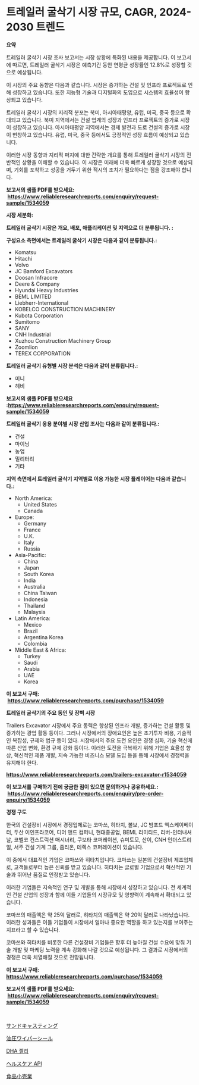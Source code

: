 <p><h1>트레일러 굴삭기 시장 규모, CAGR, 2024-2030 트렌드</h1></p><p><strong>요약</strong></p>
<p><p>트레일러 굴삭기 시장 조사 보고서는 시장 상황에 특화된 내용을 제공합니다. 이 보고서에 따르면, 트레일러 굴삭기 시장은 예측기간 동안 연평균 성장률인 12.8%로 성장할 것으로 예상됩니다. </p><p>이 시장의 주요 동향은 다음과 같습니다. 시장은 증가하는 건설 및 인프라 프로젝트로 인해 성장하고 있습니다. 또한 지능형 기술과 디지털화의 도입으로 시스템의 효율성이 향상되고 있습니다.</p><p>트레일러 굴삭기 시장의 지리적 분포는 북미, 아시아태평양, 유럽, 미국, 중국 등으로 확대되고 있습니다. 북미 지역에서는 건설 업계의 성장과 인프라 프로젝트의 증가로 시장이 성장하고 있습니다. 아시아태평양 지역에서는 경제 발전과 도로 건설의 증가로 시장이 번창하고 있습니다. 유럽, 미국, 중국 등에서도 긍정적인 성장 흐름이 예상되고 있습니다.</p><p>이러한 시장 동향과 지리적 퍼지에 대한 간략한 개요를 통해 트레일러 굴삭기 시장의 전반적인 상황을 이해할 수 있습니다. 이 시장은 미래에 더욱 빠르게 성장할 것으로 예상되며, 기회를 포착하고 성공을 거두기 위한 적시의 조치가 필요하다는 점을 강조해야 합니다.</p></p>
<p><strong>보고서의 샘플 PDF를 받으세요: &nbsp;<a href="https://www.reliableresearchreports.com/enquiry/request-sample/1534059">https://www.reliableresearchreports.com/enquiry/request-sample/1534059</a></strong></p>
<p><strong>시장 세분화:</strong></p>
<p><strong> 트레일러 굴삭기 시장은 개요, 배포, 애플리케이션 및 지역으로 더 분류됩니다. :</strong></p>
<p><strong>구성요소 측면에서는 트레일러 굴삭기 시장은 다음과 같이 분류됩니다.:</strong></p>
<p><ul><li>Komatsu</li><li>Hitachi</li><li>Volvo</li><li>JC Bamford Excavators</li><li>Doosan Infracore</li><li>Deere & Company</li><li>Hyundai Heavy Industries</li><li>BEML LIMITED</li><li>Liebherr-International</li><li>KOBELCO CONSTRUCTION MACHINERY</li><li>Kubota Corporation</li><li>Sumitomo</li><li>SANY</li><li>CNH Industrial</li><li>Xuzhou Construction Machinery Group</li><li>Zoomlion</li><li>TEREX CORPORATION</li></ul></p>
<p><strong> 트레일러 굴삭기 유형별 시장 분석은 다음과 같이 분류됩니다.:</strong></p>
<p><ul><li>미니</li><li>헤비</li></ul></p>
<p><strong>보고서의 샘플 PDF를 받으세요 :<a href="https://www.reliableresearchreports.com/enquiry/request-sample/1534059">https://www.reliableresearchreports.com/enquiry/request-sample/1534059</a></strong></p>
<p><strong> 트레일러 굴삭기 응용 분야별 시장 산업 조사는 다음과 같이 분류됩니다.:</strong></p>
<p><ul><li>건설</li><li>마이닝</li><li>농업</li><li>밀리터리</li><li>기타</li></ul></p>
<p><strong>지역 측면에서 트레일러 굴삭기 지역별로 이용 가능한 시장 플레이어는 다음과 같습니다.:</strong></p>
<p><ul>
    <li>
        North America:
        <ul>
            <li>United States</li>
            <li>Canada</li>
        </ul>
    </li>
    <li>
        Europe:
        <ul>
            <li>Germany</li>
            <li>France</li>
            <li>U.K.</li>
            <li>Italy</li>
            <li>Russia</li>
        </ul>
    </li>
    <li>
        Asia-Pacific:
        <ul>
            <li>China</li>
            <li>Japan</li>
            <li>South Korea</li>
            <li>India</li>
            <li>Australia</li>
            <li>China Taiwan</li>
            <li>Indonesia</li>
            <li>Thailand</li>
            <li>Malaysia</li>
        </ul>
    </li>
    <li>
        Latin America:
        <ul>
            <li>Mexico</li>
            <li>Brazil</li>
            <li>Argentina Korea</li>
            <li>Colombia</li>
        </ul>
    </li>
    <li>
        Middle East & Africa:
        <ul>
            <li>Turkey</li>
            <li>Saudi</li>
            <li>Arabia</li>
            <li>UAE</li>
            <li>Korea</li>
        </ul>
    </li>
    </ul></p>
<p><strong>이 보고서 구매: &nbsp;<a href="https://www.reliableresearchreports.com/purchase/1534059">https://www.reliableresearchreports.com/purchase/1534059</a></strong></p>
<p><strong>트레일러 굴삭기의 주요 동인 및 장벽 시장</strong></p>
<p><p>Trailers Excavator 시장에서 주요 동력은 향상된 인프라 개발, 증가하는 건설 활동 및 증가하는 광업 활동 등이다. 그러나 시장에서의 장애요인은 높은 초기투자 비용, 기술적인 복잡성, 규제와 법규 등이 있다. 시장에서의 주요 도전 요인은 경쟁 심화, 기술 혁신에 따른 산업 변화, 환경 규제 강화 등이다. 이러한 도전을 극복하기 위해 기업은 효율성 향상, 혁신적인 제품 개발, 지속 가능한 비즈니스 모델 도입 등을 통해 시장에서 경쟁력을 유지해야 한다.</p></p>
<p><strong><a href="https://www.reliableresearchreports.com/trailers-excavator-r1534059">https://www.reliableresearchreports.com/trailers-excavator-r1534059</a></strong></p>
<p><strong>이 보고서를 구매하기 전에 궁금한 점이 있으면 문의하거나 공유하세요.: &nbsp;<a href="https://www.reliableresearchreports.com/enquiry/pre-order-enquiry/1534059">https://www.reliableresearchreports.com/enquiry/pre-order-enquiry/1534059</a></strong></p>
<p><strong>경쟁 구도</strong></p>
<p><p>한국의 건설장비 시장에서 경쟁업체로는 코마쓰, 히타치, 볼보, JC 밤포드 엑스케이베이터, 두산 이인프라코어, 디어 앤드 컴퍼니, 현대중공업, BEML 리미티드, 리버-인터내셔날, 코벨코 컨스트럭션 매시너리, 쿠보타 코퍼레이션, 슈미토모, 산이, CNH 인더스트리얼, 서주 건설 기계 그룹, 줌리온, 테렉스 코퍼레이션이 있습니다. </p><p>이 중에서 대표적인 기업은 코마쓰와 히타치입니다. 코마쓰는 일본의 건설장비 제조업체로, 고객들로부터 높은 신뢰를 받고 있습니다. 히타치는 글로벌 기업으로서 혁신적인 기술과 뛰어난 품질로 인정받고 있습니다.</p><p>이러한 기업들은 지속적인 연구 및 개발을 통해 시장에서 성장하고 있습니다. 전 세계적인 건설 산업의 성장과 함께 이들 기업들의 시장규모 및 영향력이 계속해서 확대되고 있습니다.</p><p>코마쓰의 매출액은 약 25억 달러로, 히타치의 매출액은 약 20억 달러로 나타났습니다. 이러한 성과들은 이들 기업들이 시장에서 얼마나 중요한 역할을 하고 있는지를 보여주는 지표라고 할 수 있습니다.</p><p>코마쓰와 히타치를 비롯한 다른 건설장비 기업들은 향후 더 높아질 건설 수요에 맞춰 기술 개발 및 마케팅 노력을 계속 강화해 나갈 것으로 예상됩니다. 그 결과로 시장에서의 경쟁은 더욱 치열해질 것으로 전망됩니다.</p></p>
<p><strong>이 보고서 구매: &nbsp; <a href="https://www.reliableresearchreports.com/purchase/1534059">https://www.reliableresearchreports.com/purchase/1534059</a></strong></p>
<p><strong>보고서의 샘플 PDF를 받으세요: &nbsp;<a href="https://www.reliableresearchreports.com/enquiry/request-sample/1534059">https://www.reliableresearchreports.com/enquiry/request-sample/1534059</a></strong><strong></strong></p>
<p>&nbsp;</p>
<p><p><a href="https://github.com/KaydenJohns1964/Market-Research-Report-List-1/blob/main/887842519265.md">サンドキャスティング</a></p><p><a href="https://github.com/marbadji/Market-Research-Report-List-1/blob/main/796320719264.md">油圧ワイパーシール</a></p><p><a href="https://medium.com/@angelardelean202220221/dha-%EA%B5%AC%EB%AF%B8-%EC%8B%9C%EC%9E%A5%EC%9D%80-%EC%8B%9C%EC%9E%A5-%EC%A0%90%EC%9C%A0%EC%9C%A8-%ED%81%AC%EA%B8%B0-%EB%B0%8F-2031%EB%85%84%EA%B9%8C%EC%A7%80-%EC%98%88%EC%83%81%EB%90%9C-%EC%98%88%EC%B8%A1%EC%97%90-%EC%B4%88%EC%A0%90%EC%9D%84-%EB%A7%9E%EC%B6%A5%EB%8B%88%EB%8B%A4-90d5d0fd1d17">DHA 젤리</a></p><p><a href="https://medium.com/@camilcosta76856/%E3%83%98%E3%83%AB%E3%82%B9%E3%82%B1%E3%82%A2api%E5%B8%82%E5%A0%B4-%E5%B8%82%E5%A0%B4%E3%81%AEcagr-%E5%B8%82%E5%A0%B4%E5%8B%95%E5%90%91-%E6%88%90%E9%95%B7%E6%88%A6%E7%95%A5%E3%81%AB%E9%96%A2%E3%81%99%E3%82%8B%E6%B4%9E%E5%AF%9F-d73b25ee99bc">ヘルスケア API</a></p><p><a href="https://medium.com/@rockcod61/%E9%A3%9F%E5%93%81%E5%B0%8F%E5%A3%B2%E5%B8%82%E5%A0%B4-%E5%B8%82%E5%A0%B4cagr-%E5%B8%82%E5%A0%B4%E3%83%88%E3%83%AC%E3%83%B3%E3%83%89-%E3%81%8A%E3%82%88%E3%81%B3%E6%88%90%E9%95%B7%E6%88%A6%E7%95%A5%E3%81%AB%E9%96%A2%E3%81%99%E3%82%8B%E6%B4%9E%E5%AF%9F-b478dcda0854">食品小売業</a></p></p>